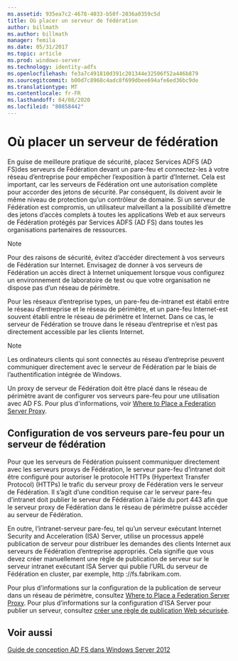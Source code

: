 ```yaml
---
ms.assetid: 935ea7c2-4678-4033-b50f-2036a0359c5d
title: Où placer un serveur de fédération
author: billmath
ms.author: billmath
manager: femila
ms.date: 05/31/2017
ms.topic: article
ms.prod: windows-server
ms.technology: identity-adfs
ms.openlocfilehash: fe3a7c491810d391c201344e32506f52a446b879
ms.sourcegitcommit: b00d7c8968c4adc8f699dbee694afe6ed36bc9de
ms.translationtype: MT
ms.contentlocale: fr-FR
ms.lasthandoff: 04/08/2020
ms.locfileid: "80858442"
---
```

# <a name="where-to-place-a-federation-server"></a>Où placer un serveur de fédération

En guise de meilleure pratique de sécurité, placez Services ADFS \(AD FS\)des serveurs de Fédération devant un pare-feu et connectez-les à votre réseau d’entreprise pour empêcher l’exposition à partir d’Internet. Cela est important, car les serveurs de Fédération ont une autorisation complète pour accorder des jetons de sécurité. Par conséquent, ils doivent avoir le même niveau de protection qu’un contrôleur de domaine. Si un serveur de Fédération est compromis, un utilisateur malveillant a la possibilité d’émettre des jetons d’accès complets à toutes les applications Web et aux serveurs de Fédération protégés par Services ADFS \(AD FS\) dans toutes les organisations partenaires de ressources.  
  
> [!NOTE]  
> Pour des raisons de sécurité, évitez d’accéder directement à vos serveurs de Fédération sur Internet. Envisagez de donner à vos serveurs de Fédération un accès direct à Internet uniquement lorsque vous configurez un environnement de laboratoire de test ou que votre organisation ne dispose pas d’un réseau de périmètre.  
  
Pour les réseaux d’entreprise types, un pare-feu de\-intranet est établi entre le réseau d’entreprise et le réseau de périmètre, et un pare-feu Internet\-est souvent établi entre le réseau de périmètre et Internet. Dans ce cas, le serveur de Fédération se trouve dans le réseau d’entreprise et n’est pas directement accessible par les clients Internet.  
  
> [!NOTE]  
> Les ordinateurs clients qui sont connectés au réseau d’entreprise peuvent communiquer directement avec le serveur de Fédération par le biais de l’authentification intégrée de Windows.  
  
Un proxy de serveur de Fédération doit être placé dans le réseau de périmètre avant de configurer vos serveurs pare-feu pour une utilisation avec AD FS. Pour plus d'informations, voir [Where to Place a Federation Server Proxy](Where-to-Place-a-Federation-Server-Proxy.md).  
  
## <a name="configuring-your-firewall-servers-for-a-federation-server"></a>Configuration de vos serveurs pare-feu pour un serveur de fédération  
Pour que les serveurs de Fédération puissent communiquer directement avec les serveurs proxys de Fédération, le serveur pare-feu d’intranet doit être configuré pour autoriser le protocole HTTPs (Hypertext Transfer Protocol) \(HTTPs\) le trafic du serveur proxy de Fédération vers le serveur de Fédération. Il s’agit d’une condition requise car le serveur pare-feu d’intranet doit publier le serveur de Fédération à l’aide du port 443 afin que le serveur proxy de Fédération dans le réseau de périmètre puisse accéder au serveur de Fédération.  
  
En outre, l’intranet\-serveur pare-feu, tel qu’un serveur exécutant Internet Security and Acceleration \(ISA\) Server, utilise un processus appelé publication de serveur pour distribuer les demandes des clients Internet aux serveurs de Fédération d’entreprise appropriés. Cela signifie que vous devez créer manuellement une règle de publication de serveur sur le serveur intranet exécutant ISA Server qui publie l’URL du serveur de Fédération en cluster, par exemple, http :\/\/fs.fabrikam.com.  
  
Pour plus d'informations sur la configuration de la publication de serveur dans un réseau de périmètre, consultez [Where to Place a Federation Server Proxy](Where-to-Place-a-Federation-Server-Proxy.md). Pour plus d’informations sur la configuration d’ISA Server pour publier un serveur, consultez [créer une règle de publication Web sécurisée](https://go.microsoft.com/fwlink/?LinkId=75182).  
  
## <a name="see-also"></a>Voir aussi
[Guide de conception AD FS dans Windows Server 2012](AD-FS-Design-Guide-in-Windows-Server-2012.md)
